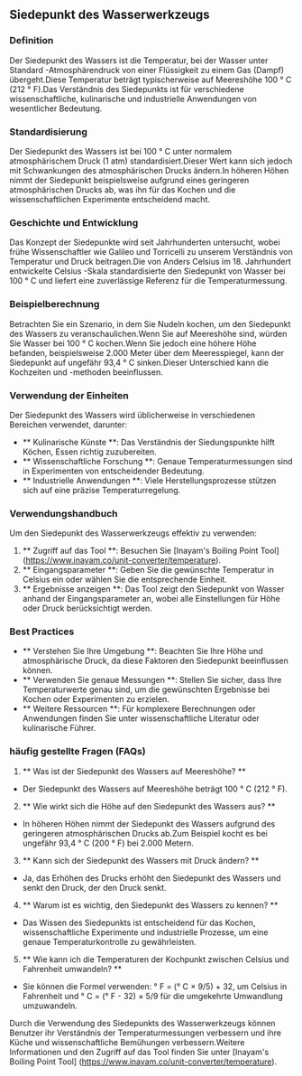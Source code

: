 ## Siedepunkt des Wasserwerkzeugs

### Definition
Der Siedepunkt des Wassers ist die Temperatur, bei der Wasser unter Standard -Atmosphärendruck von einer Flüssigkeit zu einem Gas (Dampf) übergeht.Diese Temperatur beträgt typischerweise auf Meereshöhe 100 ° C (212 ° F).Das Verständnis des Siedepunkts ist für verschiedene wissenschaftliche, kulinarische und industrielle Anwendungen von wesentlicher Bedeutung.

### Standardisierung
Der Siedepunkt des Wassers ist bei 100 ° C unter normalem atmosphärischem Druck (1 atm) standardisiert.Dieser Wert kann sich jedoch mit Schwankungen des atmosphärischen Drucks ändern.In höheren Höhen nimmt der Siedepunkt beispielsweise aufgrund eines geringeren atmosphärischen Drucks ab, was ihn für das Kochen und die wissenschaftlichen Experimente entscheidend macht.

### Geschichte und Entwicklung
Das Konzept der Siedepunkte wird seit Jahrhunderten untersucht, wobei frühe Wissenschaftler wie Galileo und Torricelli zu unserem Verständnis von Temperatur und Druck beitragen.Die von Anders Celsius im 18. Jahrhundert entwickelte Celsius -Skala standardisierte den Siedepunkt von Wasser bei 100 ° C und liefert eine zuverlässige Referenz für die Temperaturmessung.

### Beispielberechnung
Betrachten Sie ein Szenario, in dem Sie Nudeln kochen, um den Siedepunkt des Wassers zu veranschaulichen.Wenn Sie auf Meereshöhe sind, würden Sie Wasser bei 100 ° C kochen.Wenn Sie jedoch eine höhere Höhe befanden, beispielsweise 2.000 Meter über dem Meeresspiegel, kann der Siedepunkt auf ungefähr 93,4 ° C sinken.Dieser Unterschied kann die Kochzeiten und -methoden beeinflussen.

### Verwendung der Einheiten
Der Siedepunkt des Wassers wird üblicherweise in verschiedenen Bereichen verwendet, darunter:
- ** Kulinarische Künste **: Das Verständnis der Siedungspunkte hilft Köchen, Essen richtig zuzubereiten.
- ** Wissenschaftliche Forschung **: Genaue Temperaturmessungen sind in Experimenten von entscheidender Bedeutung.
- ** Industrielle Anwendungen **: Viele Herstellungsprozesse stützen sich auf eine präzise Temperaturregelung.

### Verwendungshandbuch
Um den Siedepunkt des Wasserwerkzeugs effektiv zu verwenden:
1. ** Zugriff auf das Tool **: Besuchen Sie [Inayam's Boiling Point Tool] (https://www.inayam.co/unit-converter/temperature).
2. ** Eingangsparameter **: Geben Sie die gewünschte Temperatur in Celsius ein oder wählen Sie die entsprechende Einheit.
3. ** Ergebnisse anzeigen **: Das Tool zeigt den Siedepunkt von Wasser anhand der Eingangsparameter an, wobei alle Einstellungen für Höhe oder Druck berücksichtigt werden.

### Best Practices
- ** Verstehen Sie Ihre Umgebung **: Beachten Sie Ihre Höhe und atmosphärische Druck, da diese Faktoren den Siedepunkt beeinflussen können.
- ** Verwenden Sie genaue Messungen **: Stellen Sie sicher, dass Ihre Temperaturwerte genau sind, um die gewünschten Ergebnisse bei Kochen oder Experimenten zu erzielen.
- ** Weitere Ressourcen **: Für komplexere Berechnungen oder Anwendungen finden Sie unter wissenschaftliche Literatur oder kulinarische Führer.

### häufig gestellte Fragen (FAQs)

1. ** Was ist der Siedepunkt des Wassers auf Meereshöhe? **
- Der Siedepunkt des Wassers auf Meereshöhe beträgt 100 ° C (212 ° F).

2. ** Wie wirkt sich die Höhe auf den Siedepunkt des Wassers aus? **
- In höheren Höhen nimmt der Siedepunkt des Wassers aufgrund des geringeren atmosphärischen Drucks ab.Zum Beispiel kocht es bei ungefähr 93,4 ° C (200 ° F) bei 2.000 Metern.

3. ** Kann sich der Siedepunkt des Wassers mit Druck ändern? **
- Ja, das Erhöhen des Drucks erhöht den Siedepunkt des Wassers und senkt den Druck, der den Druck senkt.

4. ** Warum ist es wichtig, den Siedepunkt des Wassers zu kennen? **
- Das Wissen des Siedepunkts ist entscheidend für das Kochen, wissenschaftliche Experimente und industrielle Prozesse, um eine genaue Temperaturkontrolle zu gewährleisten.

5. ** Wie kann ich die Temperaturen der Kochpunkt zwischen Celsius und Fahrenheit umwandeln? **
- Sie können die Formel verwenden: ° F = (° C × 9/5) + 32, um Celsius in Fahrenheit und ° C = (° F - 32) × 5/9 für die umgekehrte Umwandlung umzuwandeln.

Durch die Verwendung des Siedepunkts des Wasserwerkzeugs können Benutzer ihr Verständnis der Temperaturmessungen verbessern und ihre Küche und wissenschaftliche Bemühungen verbessern.Weitere Informationen und den Zugriff auf das Tool finden Sie unter [Inayam's Boiling Point Tool] (https://www.inayam.co/unit-converter/temperature).
